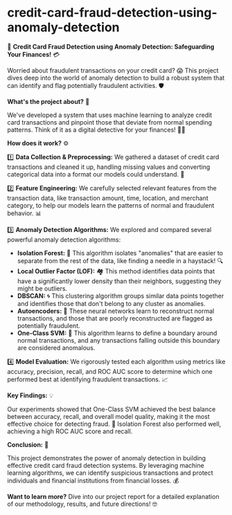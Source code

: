 # credit-card-fraud-detection-using-anomaly-detection
🎉 **Credit Card Fraud Detection using Anomaly Detection: Safeguarding Your Finances!** 💳

Worried about fraudulent transactions on your credit card? 😱 This project dives deep into the world of anomaly detection to build a robust system that can identify and flag potentially fraudulent activities. 🛡️

**What's the project about?** 🤔

We've developed a system that uses machine learning to analyze credit card transactions and pinpoint those that deviate from normal spending patterns. Think of it as a digital detective for your finances! 🕵️‍♀️

**How does it work?** ⚙️

1️⃣ **Data Collection & Preprocessing:** We gathered a dataset of credit card transactions and cleaned it up, handling missing values and converting categorical data into a format our models could understand. 🧹

2️⃣ **Feature Engineering:** We carefully selected relevant features from the transaction data, like transaction amount, time, location, and merchant category, to help our models learn the patterns of normal and fraudulent behavior. 📊

3️⃣ **Anomaly Detection Algorithms:** We explored and compared several powerful anomaly detection algorithms:

   * **Isolation Forest:** 🌳 This algorithm isolates "anomalies" that are easier to separate from the rest of the data, like finding a needle in a haystack! 🔍
   * **Local Outlier Factor (LOF):** 🏘️ This method identifies data points that have a significantly lower density than their neighbors, suggesting they might be outliers.
   * **DBSCAN:** 🌀 This clustering algorithm groups similar data points together and identifies those that don't belong to any cluster as anomalies.
   * **Autoencoders:** 🤖 These neural networks learn to reconstruct normal transactions, and those that are poorly reconstructed are flagged as potentially fraudulent.
   * **One-Class SVM:** 🎯 This algorithm learns to define a boundary around normal transactions, and any transactions falling outside this boundary are considered anomalous.

4️⃣ **Model Evaluation:** We rigorously tested each algorithm using metrics like accuracy, precision, recall, and ROC AUC score to determine which one performed best at identifying fraudulent transactions. 📈

**Key Findings:** 💡

Our experiments showed that One-Class SVM achieved the best balance between accuracy, recall, and overall model quality, making it the most effective choice for detecting fraud. 🥇 Isolation Forest also performed well, achieving a high ROC AUC score and recall.

**Conclusion:** 🏁

This project demonstrates the power of anomaly detection in building effective credit card fraud detection systems. By leveraging machine learning algorithms, we can identify suspicious transactions and protect individuals and financial institutions from financial losses. 💰

**Want to learn more?** Dive into our project report for a detailed explanation of our methodology, results, and future directions! 🤓


